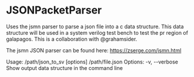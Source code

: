 # JSONPacketParser
Uses the jsmn parser to parse a json file into a c data structure. This data structure will be used in a system verilog test bench to test the pr region of galapagos. This is a collaboration with @grahamsider.

The jsmn JSON parser can be found here: https://zserge.com/jsmn.html

Usage: /path/json_to_sv [options] /path/file.json
Options:
  -v, --verbose        Show output data structure in the command line